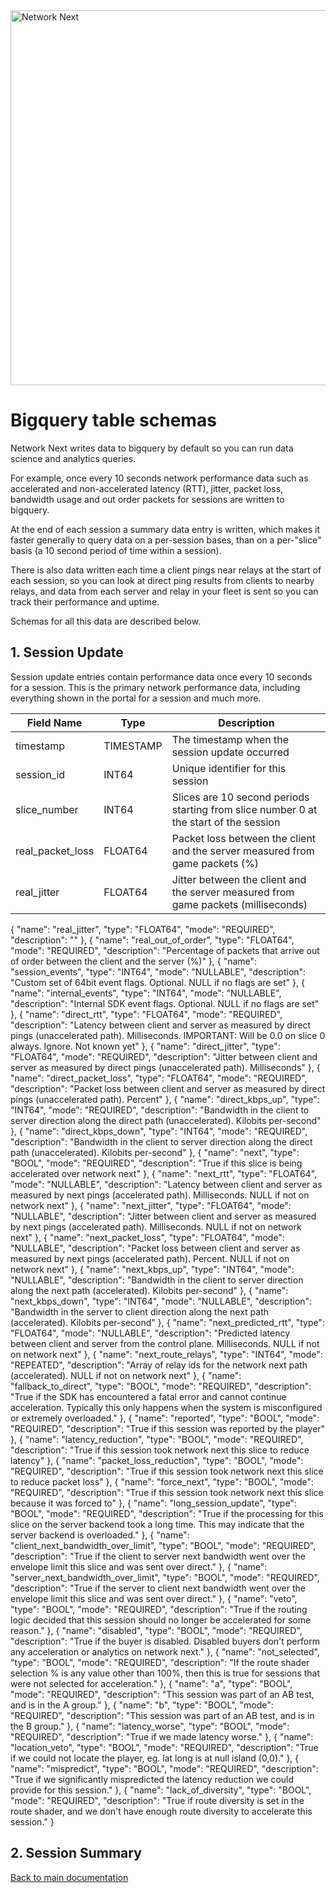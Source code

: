 <img src="https://static.wixstatic.com/media/799fd4_0512b6edaeea4017a35613b4c0e9fc0b~mv2.jpg/v1/fill/w_1200,h_140,al_c,q_80,usm_0.66_1.00_0.01/networknext_logo_colour_black_RGB_tightc.jpg" alt="Network Next" width="600"/>

<br>

# Bigquery table schemas

Network Next writes data to bigquery by default so you can run data science and analytics queries.
 
For example, once every 10 seconds network performance data such as accelerated and non-accelerated latency (RTT), jitter, packet loss, bandwidth usage and out order packets for sessions are written to bigquery. 

At the end of each session a summary data entry is written, which makes it faster generally to query data on a per-session bases, than on a per-"slice" basis (a 10 second period of time within a session).

There is also data written each time a client pings near relays at the start of each session, so you can look at direct ping results from clients to nearby relays, and data from each server and relay in your fleet is sent so you can track their performance and uptime.

Schemas for all this data are described below.

## 1. Session Update

Session update entries contain performance data once every 10 seconds for a session. This is the primary network performance data, including everything shown in the portal for a session and much more.

| Field Name | Type | Description |
| ------------- | ------------- | ------------- |
| timestamp | TIMESTAMP | The timestamp when the session update occurred |
| session_id | INT64 | Unique identifier for this session |
| slice_number | INT64 | Slices are 10 second periods starting from slice number 0 at the start of the session |
| real_packet_loss | FLOAT64 | Packet loss between the client and the server measured from game packets (%) |
| real_jitter | FLOAT64 | Jitter between the client and the server measured from game packets (milliseconds) |
  
  
  
  
  {
    "name": "real_jitter",
    "type": "FLOAT64",
    "mode": "REQUIRED",
    "description": ""
  },
  {
    "name": "real_out_of_order",
    "type": "FLOAT64",
    "mode": "REQUIRED",
    "description": "Percentage of packets that arrive out of order between the client and the server (%)"
  },
  {
    "name": "session_events",
    "type": "INT64",
    "mode": "NULLABLE",
    "description": "Custom set of 64bit event flags. Optional. NULL if no flags are set"
  },
  {
    "name": "internal_events",
    "type": "INT64",
    "mode": "NULLABLE",
    "description": "Internal SDK event flags. Optional. NULL if no flags are set"
  },
  {
    "name": "direct_rtt",
    "type": "FLOAT64",
    "mode": "REQUIRED",
    "description": "Latency between client and server as measured by direct pings (unaccelerated path). Milliseconds. IMPORTANT: Will be 0.0 on slice 0 always. Ignore. Not known yet"
  },
  {
    "name": "direct_jitter",
    "type": "FLOAT64",
    "mode": "REQUIRED",
    "description": "Jitter between client and server as measured by direct pings (unaccelerated path). Milliseconds"
  },
  {
    "name": "direct_packet_loss",
    "type": "FLOAT64",
    "mode": "REQUIRED",
    "description": "Packet loss between client and server as measured by direct pings (unaccelerated path). Percent"
  },
  {
    "name": "direct_kbps_up",
    "type": "INT64",
    "mode": "REQUIRED",
    "description": "Bandwidth in the client to server direction along the direct path (unaccelerated). Kilobits per-second"
  },
  {
    "name": "direct_kbps_down",
    "type": "INT64",
    "mode": "REQUIRED",
    "description": "Bandwidth in the client to server direction along the direct path (unaccelerated). Kilobits per-second"
  },
  {
    "name": "next",
    "type": "BOOL",
    "mode": "REQUIRED",
    "description": "True if this slice is being accelerated over network next"
  },
  {
    "name": "next_rtt",
    "type": "FLOAT64",
    "mode": "NULLABLE",
    "description": "Latency between client and server as measured by next pings (accelerated path). Milliseconds. NULL if not on network next"
  },
  {
    "name": "next_jitter",
    "type": "FLOAT64",
    "mode": "NULLABLE",
    "description": "Jitter between client and server as measured by next pings (accelerated path). Milliseconds. NULL if not on network next"
  },
  {
    "name": "next_packet_loss",
    "type": "FLOAT64",
    "mode": "NULLABLE",
    "description": "Packet loss between client and server as measured by next pings (accelerated path). Percent. NULL if not on network next"
  },
  {
    "name": "next_kbps_up",
    "type": "INT64",
    "mode": "NULLABLE",
    "description": "Bandwidth in the client to server direction along the next path (accelerated). Kilobits per-second"
  },
  {
    "name": "next_kbps_down",
    "type": "INT64",
    "mode": "NULLABLE",
    "description": "Bandwidth in the server to client direction along the next path (accelerated). Kilobits per-second"
  },
  {
    "name": "next_predicted_rtt",
    "type": "FLOAT64",
    "mode": "NULLABLE",
    "description": "Predicted latency between client and server from the control plane. Milliseconds. NULL if not on network next"
  },
  {
    "name": "next_route_relays",
    "type": "INT64",
    "mode": "REPEATED",
    "description": "Array of relay ids for the network next path (accelerated). NULL if not on network next"
  },
  {
    "name": "fallback_to_direct",
    "type": "BOOL",
    "mode": "REQUIRED",
    "description": "True if the SDK has encountered a fatal error and cannot continue acceleration. Typically this only happens when the system is misconfigured or extremely overloaded."
  },
  {
    "name": "reported",
    "type": "BOOL",
    "mode": "REQUIRED",
    "description": "True if this session was reported by the player"
  },
  {
    "name": "latency_reduction",
    "type": "BOOL",
    "mode": "REQUIRED",
    "description": "True if this session took network next this slice to reduce latency"
  },
  {
    "name": "packet_loss_reduction",
    "type": "BOOL",
    "mode": "REQUIRED",
    "description": "True if this session took network next this slice to reduce packet loss"
  },
  {
    "name": "force_next",
    "type": "BOOL",
    "mode": "REQUIRED",
    "description": "True if this session took network next this slice because it was forced to"
  },
  {
    "name": "long_session_update",
    "type": "BOOL",
    "mode": "REQUIRED",
    "description": "True if the processing for this slice on the server backend took a long time. This may indicate that the server backend is overloaded."
  },
  {
    "name": "client_next_bandwidth_over_limit",
    "type": "BOOL",
    "mode": "REQUIRED",
    "description": "True if the client to server next bandwidth went over the envelope limit this slice and was sent over direct."
  },
  {
    "name": "server_next_bandwidth_over_limit",
    "type": "BOOL",
    "mode": "REQUIRED",
    "description": "True if the server to client next bandwidth went over the envelope limit this slice and was sent over direct."
  },
  {
    "name": "veto",
    "type": "BOOL",
    "mode": "REQUIRED",
    "description": "True if the routing logic decided that this session should no longer be accelerated for some reason."
  },
  {
    "name": "disabled",
    "type": "BOOL",
    "mode": "REQUIRED",
    "description": "True if the buyer is disabled. Disabled buyers don't perform any acceleration or analytics on network next."
  },
  {
    "name": "not_selected",
    "type": "BOOL",
    "mode": "REQUIRED",
    "description": "If the route shader selection % is any value other than 100%, then this is true for sessions that were not selected for acceleration."
  },
  {
    "name": "a",
    "type": "BOOL",
    "mode": "REQUIRED",
    "description": "This session was part of an AB test, and is in the A group."
  },
  {
    "name": "b",
    "type": "BOOL",
    "mode": "REQUIRED",
    "description": "This session was part of an AB test, and is in the B group."
  },
  {
    "name": "latency_worse",
    "type": "BOOL",
    "mode": "REQUIRED",
    "description": "True if we made latency worse."
  },
  {
    "name": "location_veto",
    "type": "BOOL",
    "mode": "REQUIRED",
    "description": "True if we could not locate the player, eg. lat long is at null island (0,0)."
  },
  {
    "name": "mispredict",
    "type": "BOOL",
    "mode": "REQUIRED",
    "description": "True if we significantly mispredicted the latency reduction we could provide for this session."
  },
  {
    "name": "lack_of_diversity",
    "type": "BOOL",
    "mode": "REQUIRED",
    "description": "True if route diversity is set in the route shader, and we don't have enough route diversity to accelerate this session."
  }

## 2. Session Summary

[Back to main documentation](../README.md)
